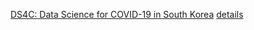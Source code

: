 
[DS4C: Data Science for COVID-19 in South Korea](https://www.kaggle.com/kimjihoo/coronavirusdataset)
[details](https://www.kaggle.com/kimjihoo/ds4c-what-is-this-dataset-detailed-description)

